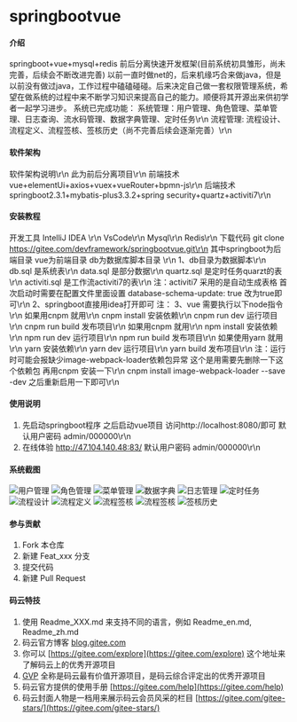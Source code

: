 # springbootvue

#### 介绍
springboot+vue+mysql+redis 前后分离快速开发框架(目前系统初具雏形，尚未完善，后续会不断改进完善)
以前一直时做net的，后来机缘巧合来做java，但是以前没有做过java，工作过程中磕磕碰碰。后来决定自己做一套权限管理系统，希望在做系统的过程中来不断学习知识来提高自己的能力。顺便将其开源出来供初学者一起学习进步。
系统已完成功能：
    系统管理：用户管理、角色管理、菜单管理、日志查询、流水码管理、数据字典管理、定时任务\r\n
    流程管理: 流程设计、流程定义、流程签核、签核历史（尚不完善后续会逐渐完善）\r\n
#### 软件架构
软件架构说明\r\n
此为前后分离项目\r\n
前端技术 vue+elementUi+axios+vuex+vueRouter+bpmn-js\r\n
后端技术 springboot2.3.1+mybatis-plus3.3.2+spring security+quartz+activiti7\r\n

#### 安装教程
开发工具
    IntelliJ IDEA \r\n
    VsCode\r\n
    Mysql\r\n
    Redis\r\n
下载代码 git clone https://gitee.com/devframework/springbootvue.git\r\n
其中springboot为后端目录 vue为前端目录 db为数据库脚本目录 \r\n
1、db目录为数据脚本\r\n
  db.sql 是系统表\r\n
  data.sql   是部分数据\r\n
  quartz.sql 是定时任务quarzt的表\r\n
  activiti.sql 是工作流activiti7的表\r\n
注：activiti7 采用的是自动生成表格 首次启动时需要在配置文件里面设置 database-schema-update: true 改为true即可\r\n
2、springboot直接用idea打开即可
注：
3、vue 需要执行以下node指令\r\n
   如果用cnpm 就用\r\n
    cnpm install 安装依赖\r\n
    cnpm run dev 运行项目\r\n
    cnpm run build 发布项目\r\n
   如果用cnpm 就用\r\n
    npm install  安装依赖\r\n
    npm run dev  运行项目\r\n
    npm run build 发布项目\r\n
   如果使用yarn 就用\r\n
    yarn         安装依赖\r\n
    yarn dev     运行项目\r\n
    yarn build   发布项目\r\n
注：运行时可能会报缺少image-webpack-loader依赖包异常 这个是用需要先删除一下这个依赖包 再用cnpm 安装一下\r\n
   cnpm install image-webpack-loader --save -dev 之后重新启用一下即可\r\n

#### 使用说明
1.  先启动springboot程序 之后启动vue项目 访问http://localhost:8080/即可 默认用户密码 admin/000000\r\n
2.  在线体验 http://47.104.140.48:83/ 默认用户密码 admin/000000\r\n
#### 系统截图
![用户管理](https://images.gitee.com/uploads/images/2020/0725/131825_b4bbe7c6_64704.png "屏幕截图.png")
![角色管理](https://images.gitee.com/uploads/images/2020/0725/131840_4682d856_64704.png "屏幕截图.png")
![菜单管理](https://images.gitee.com/uploads/images/2020/0725/131855_12c18adf_64704.png "屏幕截图.png")
![数据字典](https://images.gitee.com/uploads/images/2020/0725/131915_abe9f98c_64704.png "屏幕截图.png")
![日志管理](https://images.gitee.com/uploads/images/2020/0725/131927_d41d8cb6_64704.png "屏幕截图.png")
![定时任务](https://images.gitee.com/uploads/images/2020/0725/131942_7f75f6d3_64704.png "屏幕截图.png")
![流程设计](https://images.gitee.com/uploads/images/2020/0725/132003_e7030c96_64704.png "屏幕截图.png")
![流程定义](https://images.gitee.com/uploads/images/2020/0725/132020_0c93dcba_64704.png "屏幕截图.png")
![流程签核](https://images.gitee.com/uploads/images/2020/0725/132040_3127b602_64704.png "屏幕截图.png")
![流程签核](https://images.gitee.com/uploads/images/2020/0725/132040_3127b602_64704.png "屏幕截图.png")
![签核历史](https://images.gitee.com/uploads/images/2020/0725/132059_fbd1afc4_64704.png "屏幕截图.png")

#### 参与贡献

1.  Fork 本仓库
2.  新建 Feat_xxx 分支
3.  提交代码
4.  新建 Pull Request


#### 码云特技

1.  使用 Readme\_XXX.md 来支持不同的语言，例如 Readme\_en.md, Readme\_zh.md
2.  码云官方博客 [blog.gitee.com](https://blog.gitee.com)
3.  你可以 [https://gitee.com/explore](https://gitee.com/explore) 这个地址来了解码云上的优秀开源项目
4.  [GVP](https://gitee.com/gvp) 全称是码云最有价值开源项目，是码云综合评定出的优秀开源项目
5.  码云官方提供的使用手册 [https://gitee.com/help](https://gitee.com/help)
6.  码云封面人物是一档用来展示码云会员风采的栏目 [https://gitee.com/gitee-stars/](https://gitee.com/gitee-stars/)
